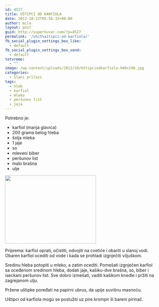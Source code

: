 ```yaml
---
id: 4527
title: UŠTIPCI OD KARFIOLA
date: 2012-10-22T05:56:33+00:00
author: mila
layout: post
guid: http://superkuvar.com/?p=4527
permalink: '/u%c5%a1tipci-od-karfiola/'
fb_social_plugin_settings_box_like:
  - default
fb_social_plugin_settings_box_send:
  - default
totvreme:
  - ""
image: /wp-content/uploads/2012/10/Uštipciodkarfiola-940x198.jpg
categories:
  - Slani prilozi
tags:
  - hleb
  - karfiol
  - mleko
  - peršunov list
  - jaja
---
```

Potrebno je:

  * karfiol (manja glavica)
  * 200 grama belog hleba
  * šolja mleka
  * 1 jaje
  * so
  * mleveni biber
  * peršunov list
  * malo brašna
  * ulje

<img class="alignnone size-medium wp-image-4528" title="Uštipciodkarfiola" src="/wp-content/uploads/2012/10/Uštipciodkarfiola-300x225.jpg" alt="" width="300" height="225" /> 

Priprema: karfiol oprati, očistiti, odvojiti na cvetiće i obariti u slanoj vodi. Obaren karfiol ocediti od vode i kada se prohladi izgnječiti viljuškom.

Sredinu hleba potopiti u mleko, a zatim ocediti. Pomešati izgnječen karfiol sa oceđenom sredinom hleba, dodati jaje, kašiku-dve brašna, so, biber i iseckani peršunov list. Sve dobro izmešati, vaditi kašikom knedle i pržiti na zagrejanom ulju.

Pržene uštipke poređati na papirni ubrus, da upije suvišnu masnoću.

Uštipci od karfiola mogu se poslužiti uz pire krompir ili bareni pirinač.